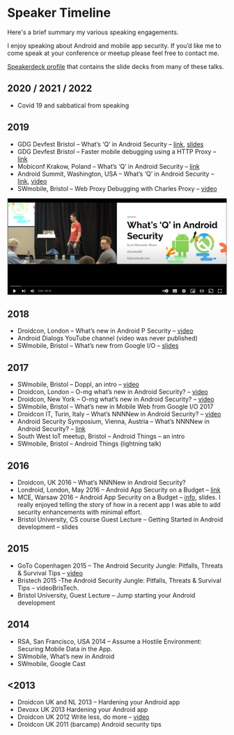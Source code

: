 # Speaker Timeline

Here's a brief summary my various speaking engagements. 

I enjoy speaking about Android and mobile app security. If you’d like me to come speak at your conference or meetup please feel free to contact me.

[Speakerdeck profile](https://speakerdeck.com/scottyab) that contains the slide decks from many of these talks.

## 2020 / 2021 / 2022
* Covid 19 and sabbatical from speaking 




## 2019
* GDG Devfest Bristol – What’s ‘Q’ in Android Security – [link](https://devfest2019.gdgbristol.org/sessions/-LriunsnHZEu0GryxYXc),  [slides](https://speakerdeck.com/scottyab/whats-q-in-android-security)
* GDG Devfest Bristol –  Faster mobile debugging using a HTTP Proxy – [link](https://devfest2019.gdgbristol.org/sessions/-LrhszuSKOW5Jnw5XAkA)
* Mobiconf Krakow, Poland – What’s ‘Q’ in Android Security – [link](https://2019.mobiconf.org/speaker/scott-alexander-bown/)
* Android Summit, Washington, USA – What’s ‘Q’ in Android Security – [link](https://www.androidsummit.org/), [video](https://www.youtube.com/watch?v=o7FisKhsLRM)
* SWmobile, Bristol – Web Proxy Debugging with Charles Proxy – [video](https://www.youtube.com/watch?v=Pr8rp1YNeJU)

[![What's Q in Android Security](./images/2019whatsQ.jpg)](https://www.youtube.com/watch?v=o7FisKhsLRM "What's Q in Android Security")


## 2018
* Droidcon, London – What’s new in Android P Security – [video](https://skillsmatter.com/skillscasts/12452-what-s-new-in-android-p-security)
* Android Dialogs YouTube channel (video was never published)
* SWmobile, Bristol – What’s new from Google I/O – [slides](https://speakerdeck.com/scottyab/what-s-new-from-google-io-2018)



## 2017
* SWmobile, Bristol – Doppl, an intro – [video](https://youtu.be/WSR2nIzGrW4)
* Droidcon, London –  O-mg what’s new in Android Security? – [video](https://skillsmatter.com/skillscasts/10675-o-mg-what-s-new-in-android-security)
* Droidcon, New York – O-mg what’s new in Android Security? – [video](https://www.youtube.com/watch?v=HbaRRdennq4)
* SWmobile, Bristol – What’s new in Mobile Web from Google I/O 2017
* Droidcon IT, Turin, Italy – What’s NNNNew in Android Security? – [video](https://youtu.be/XzRbhfVyoKo?list=PL4ebO4PmeAi4MgpaaK9Hej0P6ooIhmfms)
* Android Security Symposium, Vienna, Austria – What’s NNNNew in Android Security? –  [link](https://usmile.at/symposium/2017/program/alexander-bown)
* South West IoT meetup, Bristol – Android Things – an intro
* SWmobile, Bristol – Android Things (lightning talk)

## 2016
* Droidcon, UK 2016 – What’s NNNNew in Android Security? 
* Londroid, London, May 2016 – Android App Security on a Budget – [link](https://www.meetup.com/android/events/228639340/)
* MCE, Warsaw 2016 – Android App Security on a Budget  – [info](http://2016.mceconf.com/program/speakers/), slides.  I really enjoyed telling the story of how in a recent app I was able to add security enhancements with minimal effort.
* Bristol University, CS course Guest Lecture  –  Getting Started in Android development –  slides

## 2015
* GoTo Copenhagen 2015 – The Android Security Jungle: Pitfalls, Threats & Survival Tips – [video](https://www.youtube.com/watch?v=18tn_mF4XRg)
* Bristech 2015 -The Android Security Jungle: Pitfalls, Threats & Survival Tips – videoBrisTech.
* Bristol University, Guest Lecture  – Jump starting your Android development  

## 2014
* RSA, San Francisco, USA 2014 – Assume a Hostile Environment: Securing Mobile Data in the App. 
* SWmobile, What’s new in Android 
* SWmobile, Google Cast

## <2013
* Droidcon UK and NL 2013 – Hardening your Android app
* Devoxx UK 2013 Hardening your Android app
* Droidcon UK 2012 Write less, do more – [video](https://skillsmatter.com/skillscasts/3792-write-less-do-more)
* Droidcon UK 2011 (barcamp) Android security tips 